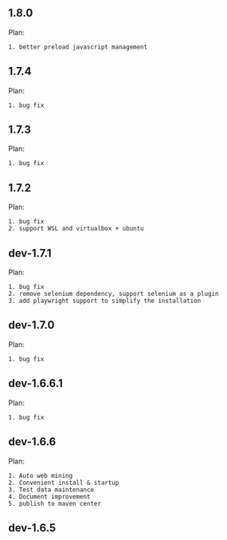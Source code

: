 ## 1.8.0

Plan:

    1. better preload javascript management

## 1.7.4

Plan:

    1. bug fix

## 1.7.3

Plan:

    1. bug fix

## 1.7.2

Plan:

    1. bug fix
    2. support WSL and virtualbox + ubuntu

## dev-1.7.1

Plan:

    1. bug fix
    2. remove selenium dependency, support selenium as a plugin
    3. add playwright support to simplify the installation

## dev-1.7.0

Plan:

    1. bug fix

## dev-1.6.6.1

Plan:

    1. bug fix

## dev-1.6.6

Plan:

    1. Auto web mining
    2. Convenient install & startup
    3. Test data maintenance
    4. Document improvement
    5. publish to maven center

## dev-1.6.5
